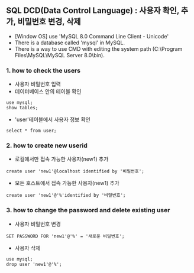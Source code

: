SQL DCD(Data Control Language) : 사용자 확인, 추가, 비밀번호 변경, 삭제 
----------------------------------------------------------------------------
  + [Window OS] use 'MySQL 8.0 Command Line Client - Unicode' 
  + There is a database called 'mysql' in MySQL.
  + There is a way to use CMD with editing the system path (C:\Program Files\MySQL\MySQL Server 8.0\bin).

### 1. how to check the users
  + 사용자 비밀번호 입력
  + 데이터베이스 안의 테이블 확인
   ~~~
   use mysql;
   show tables;
   ~~~
  + 'user'테이블에서 사용자 정보 확인 
   ~~~
   select * from user;
   ~~~
### 2. how to create new userid
  + 로컬에서만 접속 가능한 사용자(new1) 추가
   ~~~
   create user 'new1'@localhost identified by '비밀번호';
   ~~~
  + 모든 호스트에서 접속 가능한 사용자(new1) 추가
   ~~~
   create user 'new1'@'%'identified by '비밀번호';
   ~~~
### 3. how to change the password and delete existing user
  + 사용자 비밀번호 변경
   ~~~
   SET PASSWORD FOR 'new1'@'%' = '새로운 비밀번호';
   ~~~
  + 사용자 삭제
   ~~~
   use mysql;
   drop user 'new1'@'%';
   ~~~
  
